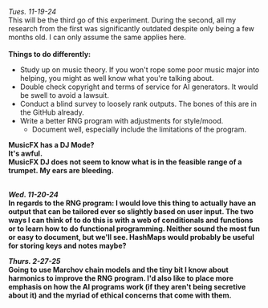*Tues. 11-19-24*
<br/> This will be the third go of this experiment. During the second, all my research from the first was significantly outdated despite only being a few months old. I can only assume the same applies here.
<br/><br/>**Things to do differently:**
- Study up on music theory. If you won't rope some poor music major into helping, you might as well know what you're talking about.
- Double check copyright and terms of service for AI generators. It would be swell to avoid a lawsuit. 
- Conduct a blind survey to loosely rank outputs. The bones of this are in the GitHub already.
- Write a better RNG program with adjustments for style/mood.
  - Document well, especially include the limitations of the program.
<b/>
MusicFX has a DJ Mode? <br/> It's awful. <br/> MusicFX DJ does not seem to know what is in the feasible range of a trumpet. My ears are bleeding. 
<br/><br/>

*Wed. 11-20-24*
<br/> In regards to the RNG program: I would love this thing to actually have an output that can be tailored ever so slightly based on user input. The two ways I can think of to do this is with a web of conditionals and functions or to learn how to do functional programming. Neither sound the most fun or easy to document, but we'll see. HashMaps would probably be useful for storing keys and notes maybe?

*Thurs. 2-27-25*
<br/> Going to use Marchov chain models and the tiny bit I know about harmonics to improve the RNG program. I'd also like to place more emphasis on how the AI programs work (if they aren't being secretive about it) and the myriad of ethical concerns that come with them. 
